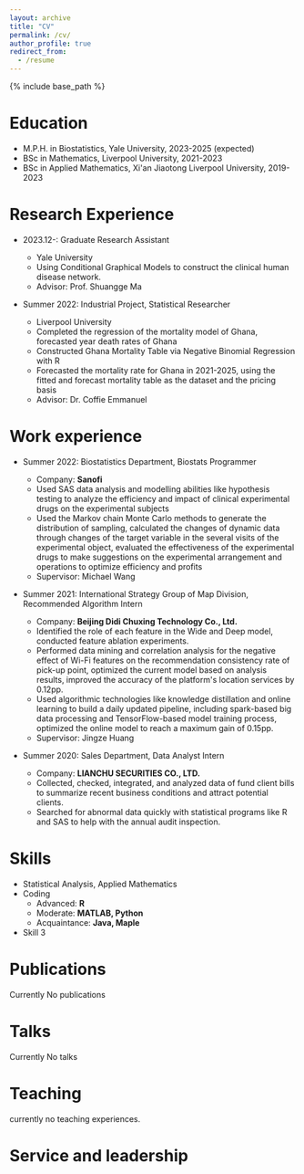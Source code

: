 ```yaml
---
layout: archive
title: "CV"
permalink: /cv/
author_profile: true
redirect_from:
  - /resume
---
```


{% include base_path %}

Education
======
* M.P.H. in Biostatistics, Yale University, 2023-2025 (expected)
* BSc in Mathematics, Liverpool University, 2021-2023
* BSc in Applied Mathematics, Xi'an Jiaotong Liverpool University, 2019-2023

Research Experience
======
* 2023.12-: Graduate Research Assistant
  * Yale University
  * Using Conditional Graphical Models to construct the clinical human disease network.
  * Advisor: Prof. Shuangge Ma
 
* Summer 2022: Industrial Project, Statistical Researcher
  * Liverpool University
  * Completed the regression of the mortality model of Ghana, forecasted year death rates of Ghana
  * Constructed Ghana Mortality Table via Negative Binomial Regression with R
  * Forecasted the mortality rate for Ghana in 2021-2025, using the fitted and forecast mortality table as the dataset and the pricing basis
  * Advisor: Dr. Coffie Emmanuel

Work experience
======
* Summer 2022: Biostatistics Department, Biostats Programmer
  * Company: **Sanofi**
  * Used SAS data analysis and modelling abilities like hypothesis testing to analyze the efficiency and impact of clinical experimental drugs on the experimental subjects
  * Used the Markov chain Monte Carlo methods to generate the distribution of sampling, calculated the changes of dynamic data through changes of the target variable in the several visits of the experimental object, evaluated the effectiveness of the experimental drugs to make suggestions on the experimental arrangement and operations to optimize efficiency and profits
  * Supervisor: Michael Wang

* Summer 2021: International Strategy Group of Map Division, Recommended Algorithm Intern
  * Company: **Beijing Didi Chuxing Technology Co., Ltd.**
  * Identified the role of each feature in the Wide and Deep model, conducted feature ablation experiments.
  * Performed data mining and correlation analysis for the negative effect of Wi-Fi features on the recommendation consistency rate of pick-up point, optimized the current model based on analysis results, improved the accuracy of the platform's location services by 0.12pp.
  * Used algorithmic technologies like knowledge distillation and online learning to build a daily updated pipeline, including spark-based big data processing and TensorFlow-based model training process, optimized the online model to reach a maximum gain of 0.15pp.
  * Supervisor: Jingze Huang

* Summer 2020: Sales Department, Data Analyst Intern
  * Company: **LIANCHU SECURITIES CO., LTD.**
  * Collected, checked, integrated, and analyzed data of fund client bills to summarize recent business conditions and attract potential clients.
  * Searched for abnormal data quickly with statistical programs like R and SAS to help with the annual audit inspection.
  
Skills
======
* Statistical Analysis, Applied Mathematics
* Coding
  * Advanced: **R**
  * Moderate: **MATLAB, Python**
  * Acquaintance: **Java, Maple**
* Skill 3

Publications
======
Currently No publications
  
Talks
======
Currently No talks
  
Teaching
======
currently no teaching experiences.
  
Service and leadership
======
